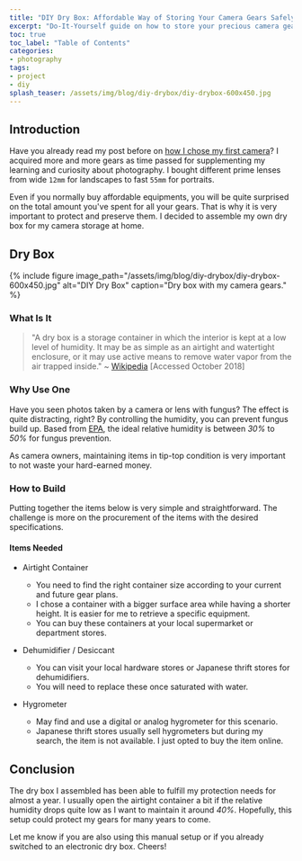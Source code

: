 ```yaml
---
title: "DIY Dry Box: Affordable Way of Storing Your Camera Gears Safely"
excerpt: "Do-It-Yourself guide on how to store your precious camera gears on a simple and cheap way using a dry box."
toc: true
toc_label: "Table of Contents"
categories:
- photography
tags:
- project
- diy
splash_teaser: /assets/img/blog/diy-drybox/diy-drybox-600x450.jpg
---
```


## Introduction

Have you already read my post before on [how I chose my first camera](../buying-my-first-camera-fujifilm-xa10)? I acquired more and more gears as time passed for supplementing my learning and curiosity about photography. I bought different prime lenses from wide `12mm` for landscapes to fast `55mm` for portraits.

Even if you normally buy affordable equipments, you will be quite surprised on the total amount you've spent for all your gears. That is why it is very important to protect and preserve them. I decided to assemble my own dry box for my camera storage at home.

## Dry Box

{% include figure image_path="/assets/img/blog/diy-drybox/diy-drybox-600x450.jpg" alt="DIY Dry Box" caption="Dry box with my camera gears." %}

### What Is It

> "A dry box is a storage container in which the interior is kept at a low level of humidity. It may be as simple as an airtight and watertight enclosure, or it may use active means to remove water vapor from the air trapped inside."
~ [Wikipedia][drybox] [Accessed October 2018]

### Why Use One

Have you seen photos taken by a camera or lens with fungus? The effect is quite distracting, right? By controlling the humidity, you can prevent fungus build up. Based from [EPA][epa-humidity-guide], the ideal relative humidity is between *30%* to *50%* for fungus prevention.

As camera owners, maintaining items in tip-top condition is very important to not waste your hard-earned money.

### How to Build

Putting together the items below is very simple and straightforward. The challenge is more on the procurement of the items with the desired specifications.

#### Items Needed

* Airtight Container
  - You need to find the right container size according to your current and future gear plans.
  - I chose a container with a bigger surface area while having a shorter height. It is easier for me to retrieve a specific equipment.
  - You can buy these containers at your local supermarket or department stores.

* Dehumidifier / Desiccant
  - You can visit your local hardware stores or Japanese thrift stores for dehumidifiers.
  - You will need to replace these once saturated with water.

* Hygrometer
  - May find and use a digital or analog hygrometer for this scenario.
  - Japanese thrift stores usually sell hygrometers but during my search, the item is not available. I just opted to buy the item online.

## Conclusion

The dry box I assembled has been able to fulfill my protection needs for almost a year. I usually open the airtight container a bit if the relative humidity drops quite low as I want to maintain it around *40%*. Hopefully, this setup could protect my gears for many years to come.

Let me know if you are also using this manual setup or if you already switched to an electronic dry box. Cheers!

[drybox]: https://en.wikipedia.org/wiki/Dry_box
[epa-humidity-guide]: https://www.epa.gov/mold/brief-guide-mold-moisture-and-your-home
